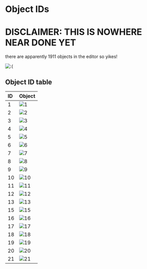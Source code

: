 # Object IDs

# DISCLAIMER: THIS IS NOWHERE NEAR DONE YET

there are apparently 1911 objects in the editor so yikes! 

![:(](https://cdn.discordapp.com/attachments/679475217990680712/797921924441178132/unknown.png)


## Object ID table

| ID | Object  |
|:---|:--------|
| 1  | ![1](https://raw.githubusercontent.com/Wyliemaster/gddocs/objectIDs/assets/objectIDs/square_01_001.png) |
| 2  | ![2](https://github.com/Wyliemaster/gddocs/blob/objectIDs/assets/objectIDs/square_02_001.png?raw=true) |
| 3 | ![3](https://github.com/Wyliemaster/gddocs/blob/objectIDs/assets/objectIDs/square_03_001.png?raw=true) |
| 4 | ![4](https://github.com/Wyliemaster/gddocs/blob/objectIDs/assets/objectIDs/square_04_001.png?raw=true) |
| 5 | ![5](https://github.com/Wyliemaster/gddocs/blob/objectIDs/assets/objectIDs/square_05_001.png?raw=true) |
| 6 | ![6](https://github.com/Wyliemaster/gddocs/blob/objectIDs/assets/objectIDs/square_06_001.png?raw=true) |
| 7 | ![7](https://github.com/Wyliemaster/gddocs/blob/objectIDs/assets/objectIDs/square_07_001.png?raw=true) |
| 8 | ![8](https://github.com/Wyliemaster/gddocs/blob/objectIDs/assets/objectIDs/spike_01_001.png?raw=true) |
| 9 | ![9](https://github.com/Wyliemaster/gddocs/blob/objectIDs/assets/objectIDs/pit_02_001.png?raw=true) |
| 10 | ![10](https://github.com/Wyliemaster/gddocs/blob/objectIDs/assets/objectIDs/portal_01_front_001.png?raw=true) |
| 11 | ![11](https://github.com/Wyliemaster/gddocs/blob/objectIDs/assets/objectIDs/portal_02_front_001.png?raw=true) |
| 12 | ![12](https://github.com/Wyliemaster/gddocs/blob/objectIDs/assets/objectIDs/portal_03_front_001.png?raw=true) |
| 13 | ![13](https://github.com/Wyliemaster/gddocs/blob/objectIDs/assets/objectIDs/portal_04_front_001.png?raw=true) |
| 15 | ![15](https://github.com/Wyliemaster/gddocs/blob/objectIDs/assets/objectIDs/rod_01_001.png?raw=true) |
| 16 | ![16](https://github.com/Wyliemaster/gddocs/blob/objectIDs/assets/objectIDs/rod_02_001.png?raw=true) |
| 17 | ![17](https://github.com/Wyliemaster/gddocs/blob/objectIDs/assets/objectIDs/rod_03_001.png?raw=true) |
| 18 | ![18](https://github.com/Wyliemaster/gddocs/blob/objectIDs/assets/objectIDs/d_spikes_01_001.png?raw=true) |
| 19 | ![19](https://github.com/Wyliemaster/gddocs/blob/objectIDs/assets/objectIDs/d_spikes_02_001.png?raw=true) |
| 20 | ![20](https://github.com/Wyliemaster/gddocs/blob/objectIDs/assets/objectIDs/d_spikes_03_001.png?raw=true) |
| 21 | ![21](https://github.com/Wyliemaster/gddocs/blob/objectIDs/assets/objectIDs/d_spikes_04_001.png?raw=true) |